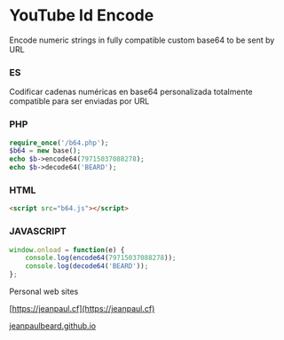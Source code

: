 # YouTube Id Encode
Encode numeric strings in fully compatible custom base64 to be sent by URL

### ES 
Codificar cadenas numéricas en base64 personalizada totalmente compatible para ser enviadas por URL

### PHP
```php
require_once('/b64.php');
$b64 = new base();
echo $b->encode64(79715037088278);
echo $b->decode64('BEARD');
```

### HTML
```html
<script src="b64.js"></script>
```

### JAVASCRIPT
```javascript
window.onload = function(e) {
    console.log(encode64(79715037088278));
    console.log(decode64('BEARD'));
};
```


Personal web sites

[https://jeanpaul.cf](https://jeanpaul.cf)

[jeanpaulbeard.github.io](jeanpaulbeard.github.io)









